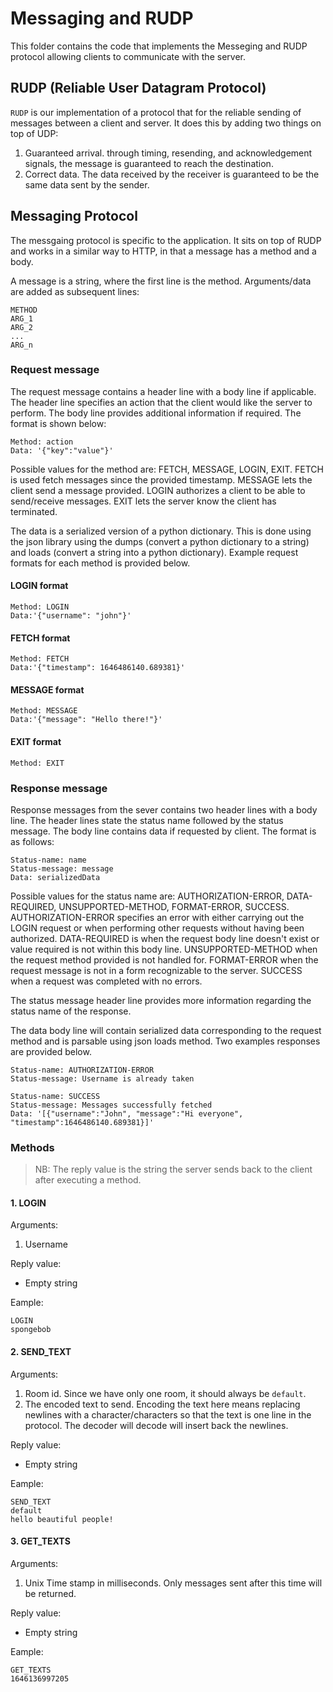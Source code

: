 # Messaging and RUDP

This folder contains the code that implements the Messeging and
RUDP protocol allowing clients to communicate with the server.

## RUDP (Reliable User Datagram Protocol)

`RUDP` is our implementation of a protocol that for the reliable sending of messages
between a client and server. It does this by adding two things on top of UDP:

1. Guaranteed arrival. through timing, resending, and acknowledgement signals,
   the message is guaranteed to reach the destination.
2. Correct data. The data received by the receiver is guaranteed to be the
   same data sent by the sender.

## Messaging Protocol

The messgaing protocol is specific to the application. It sits on top of RUDP and works
in a similar way to HTTP, in that a message has a method and a body.

A message is a string, where the first line is the method. Arguments/data are added as subsequent
lines:

```http
METHOD
ARG_1
ARG_2
...
ARG_n
```

### Request message

The request message contains a header line with a body line if applicable. The header line specifies
an action that the client would like the server to perform. The body line provides additional
information if required. The format is shown below:

```
Method: action
Data: '{"key":"value"}'
```

Possible values for the method are: FETCH, MESSAGE, LOGIN, EXIT. FETCH is used
fetch messages since the provided timestamp. MESSAGE lets the client send a
message provided. LOGIN authorizes a client to be able to send/receive messages.
EXIT lets the server know the client has terminated.

The data is a serialized version of a python dictionary. This is done using the
json library using the dumps (convert a python dictionary to a string) and loads
(convert a string into a python dictionary). Example request formats for each
method is provided below.

#### LOGIN format

```
Method: LOGIN
Data:'{"username": "john"}'
```

#### FETCH format

```
Method: FETCH
Data:'{"timestamp": 1646486140.689381}'
```

#### MESSAGE format

```
Method: MESSAGE
Data:'{"message": "Hello there!"}'
```

#### EXIT format

```
Method: EXIT
```

### Response message

Response messages from the sever contains two header lines with a body line. The
header lines state the status name followed by the status message. The body line
contains data if requested by client. The format is as follows:

```
Status-name: name
Status-message: message
Data: serializedData
```

Possible values for the status name are: AUTHORIZATION-ERROR, DATA-REQUIRED,
UNSUPPORTED-METHOD, FORMAT-ERROR, SUCCESS. AUTHORIZATION-ERROR specifies an error
with either carrying out the LOGIN request or when performing other requests without
having been authorized. DATA-REQUIRED is when the request body line doesn't exist
or value required is not within this body line. UNSUPPORTED-METHOD when the request
method provided is not handled for. FORMAT-ERROR when the request message is not
in a form recognizable to the server. SUCCESS when a request was completed with no
errors.

The status message header line provides more information regarding the status name
of the response.

The data body line will contain serialized data corresponding to the request method
and is parsable using json loads method. Two examples responses are provided below.

```
Status-name: AUTHORIZATION-ERROR
Status-message: Username is already taken
```

```
Status-name: SUCCESS
Status-message: Messages successfully fetched
Data: '[{"username":"John", "message":"Hi everyone", "timestamp":1646486140.689381}]'
```

### Methods

> NB: The reply value is the string the server sends back to the client after executing a method.

#### 1. LOGIN

Arguments:

1. Username

Reply value:

- Empty string

Eample:

```http
LOGIN
spongebob
```

#### 2. SEND_TEXT

Arguments:

1. Room id. Since we have only one room, it should always be `default`.
2. The encoded text to send. Encoding the text here means replacing newlines
   with a character/characters so that the text is one line in the protocol.
   The decoder will decode will insert back the newlines.

Reply value:

- Empty string

Eample:

```http
SEND_TEXT
default
hello beautiful people!
```

#### 3. GET_TEXTS

Arguments:

1. Unix Time stamp in milliseconds. Only messages sent after this time will be returned.

Reply value:

- Empty string

Eample:

```http
GET_TEXTS
1646136997205
```
